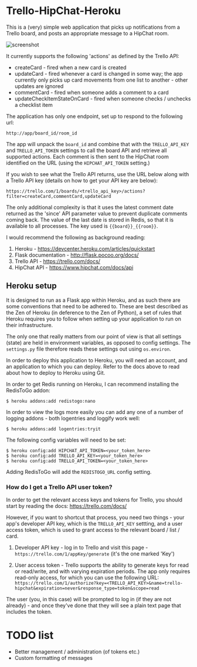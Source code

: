 # Trello-HipChat-Heroku

This is a (very) simple web application that picks up notifications from a 
Trello board, and posts an appropriate message to a HipChat room.

![screenshot](https://lh6.googleusercontent.com/h3GtPFR4PWyXmvwsb8dwaY_icSYggOULPu-M1WPnvhNPjZeNYAMZRCSaI2yX4bu0F-Z3bFZ6i8I)

It currently supports the following 'actions' as defined by the Trello API:

* createCard - fired when a new card is created
* updateCard - fired whenever a card is changed in some way; the app currently
only picks up card movements from one list to another - other updates are
ignored
* commentCard - fired when someone adds a comment to a card
* updateCheckItemStateOnCard - fired when someone checks / unchecks a checklist item

The application has only one endpoint, set up to respond to the following url:

    http://app/board_id/room_id

The app will unpack the `board_id` and combine that with the `TRELLO_API_KEY`
and `TRELLO_API_TOKEN` settings to call the board API and retrieve all 
supported actions. Each comment is then sent to the HipChat room identified
on the URL (using the `HIPCHAT_API_TOKEN` setting.)

If you wish to see what the Trello API returns, use the URL below along with a
Trello API key (details on how to get your API key are below):

    https://trello.com/1/boards/<trello_api_key>/actions?filter=createCard,commentCard,updateCard

The only additional complexity is that it uses the latest comment date returned
as the 'since' API parameter value to prevent duplicate comments coming back.
The value of the last date is stored in Redis, so that it is available to all
processes. The key used is `{{board}}_{{room}}`.

I would recommend the following as background reading:

1. Heroku - https://devcenter.heroku.com/articles/quickstart
2. Flask documentation - http://flask.pocoo.org/docs/
3. Trello API - https://trello.com/docs/
4. HipChat API - https://www.hipchat.com/docs/api

## Heroku setup

It is designed to run as a Flask app within Heroku, and as such there are some
conventions that need to be adhered to. These are best described as the Zen of 
Heroku (in deference to the Zen of Python), a set of rules that Heroku requires
you to follow when setting up your application to run on their infrastructure.

The only one that really matters from our point of view is that all settings
(state) are held in environment variables, as opposed to config settings. The
`settings.py` file therefore reads these settings out using `os.environ`.

In order to deploy this application to Heroku, you will need an account, and an
application to which you can deploy. Refer to the docs above to read about how
to deploy to Heroku using Git.

In order to get Redis running on Heroku, I can recommend installing the
RedisToGo addon:

    $ heroku addons:add redistogo:nano

In order to view the logs more easily you can add any one of a number of logging
addons - both logentries and loggify work well:

    $ heroku addons:add logentries:tryit

The following config variables will need to be set:

    $ heroku config:add HIPCHAT_API_TOKEN=<your_token_here>
    $ heroku config:add TRELLO_API_KEY=<your_token_here>
    $ heroku config:add TRELLO_API_TOKEN=<your_token_here>

Adding RedisToGo will add the `REDISTOGO_URL` config setting.

### How do I get a Trello API user token?

In order to get the relevant access keys and tokens for Trello, you should start
by reading the docs: https://trello.com/docs/

However, if you want to shortcut that process, you need two things - your app's
developer API key, which is the `TRELLO_API_KEY` settting, and a user access
token, which is used to grant access to the relevant board / list / card. 

1. Developer API key - log in to Trello and visit this page - 
`https://trello.com/1/appKey/generate` (it's the one marked 'Key')

2. User access token - Trello supports the ability to generate keys for read or
read/write, and with varying expiration periods. The app only requires read-only
access, for which you can use the following URL: 
`https://trello.com/1/authorize?key=<TRELLO_API_KEY>&name=trello-hipchat&expiration=never&response_type=token&scope=read`

The user (you, in this case) will be prompted to log in (if they are not
already) - and once they've done that they will see a plain text page that
includes the token. 

# TODO list

* Better management / administration (of tokens etc.)
* Custom formatting of messages